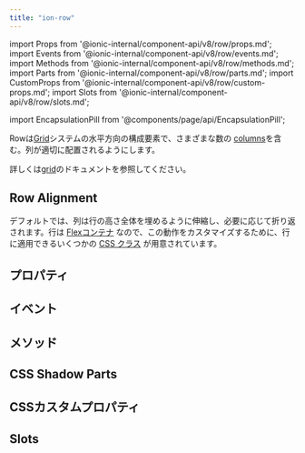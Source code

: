 ```yaml
---
title: "ion-row"
---
```

import Props from '@ionic-internal/component-api/v8/row/props.md';
import Events from '@ionic-internal/component-api/v8/row/events.md';
import Methods from '@ionic-internal/component-api/v8/row/methods.md';
import Parts from '@ionic-internal/component-api/v8/row/parts.md';
import CustomProps from '@ionic-internal/component-api/v8/row/custom-props.md';
import Slots from '@ionic-internal/component-api/v8/row/slots.md';

<head>
  <title>ion-row: Horizontal Row Components of the Grid System</title>
  <meta name="description" content="Rowsはグリッドシステムの水平方向のコンポーネントで、さまざまな数のカラムを含んでいます。行の配置や使用方法については、ion-row API Docs を参照してください。" />
</head>

import EncapsulationPill from '@components/page/api/EncapsulationPill';

<EncapsulationPill type="shadow" />

Rowは[Grid](./grid)システムの水平方向の構成要素で、さまざまな数の
[columns](./col)を含む。列が適切に配置されるようにします。

詳しくは[grid](./grid)のドキュメントを参照してください。


## Row Alignment

デフォルトでは、列は行の高さ全体を埋めるように伸縮し、必要に応じて折り返されます。行は [Flexコンテナ](https://developer.mozilla.org/en-US/docs/Glossary/Flex_Container) なので、この動作をカスタマイズするために、行に適用できるいくつかの [CSS クラス](/docs/layout/css-utilities#flex-container-properties) が用意されています。




## プロパティ
<Props />

## イベント
<Events />

## メソッド
<Methods />

## CSS Shadow Parts
<Parts />

## CSSカスタムプロパティ
<CustomProps />

## Slots
<Slots />
